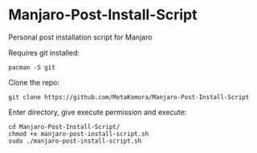 # Manjaro-Post-Install-Script

Personal post installation script for Manjaro

Requires git installed:
```shell
pacman -S git
```

Clone the repo:
```shell
git clone https://github.com/MetaKomora/Manjaro-Post-Install-Script
```

Enter directory, give execute permission and execute:
```shell
cd Manjaro-Post-Install-Script/
chmod +x manjaro-post-install-script.sh
sudo ./manjaro-post-install-script.sh
```